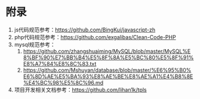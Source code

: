 # 附录

1. js代码规范参考：https://github.com/BingKui/javascript-zh
2. php代码规范参考：https://github.com/exgalibas/Clean-Code-PHP
3. mysql规范参考：
   1. https://github.com/zhangshuaiming/MySQL/blob/master/MySQL%E8%BF%90%E7%BB%B4%E5%8F%8A%E5%BC%80%E5%8F%91%E8%A7%84%E8%8C%83.txt
   2. https://github.com/Mshuyan/database/blob/master/%E6%95%B0%E6%8D%AE%E5%BA%93%E8%AE%BE%E8%AE%A1%E4%B8%8E%E4%BC%98%E5%8C%96.md
4. 项目开发相关文档参考：https://github.com/lihan1k/tpls

